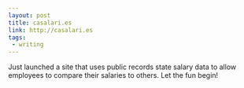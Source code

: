 ```yaml
---
layout: post
title: casalari.es
link: http://casalari.es
tags:
 - writing
---
```

Just launched a site that uses public records state salary data to allow employees to compare their salaries to others. Let the fun begin!